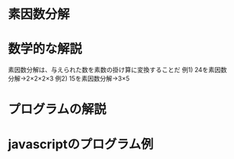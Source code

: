 # 素因数分解
# 数学的な解説
素因数分解は、与えられた数を素数の掛け算に変換することだ
例1) 24を素因数分解→2×2×2×3
例2) 15を素因数分解→3×5

# プログラムの解説


# javascriptのプログラム例
